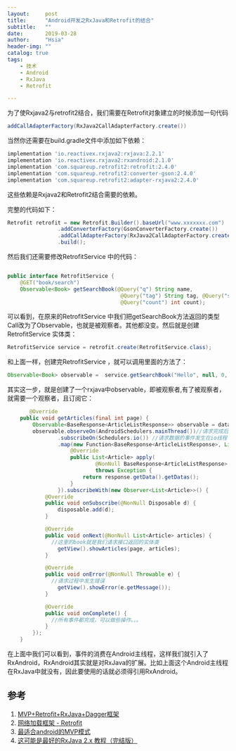 ```yaml
---
layout:     post
title:      "Android开发之RxJava和Retrofit的结合"
subtitle:   ""
date:       2019-03-28 
author:     "Hsia"
header-img: ""
catalog: true
tags:
    - 技术
    - Android
    - RxJava
    - Retrofit  

---  
```



为了使Rxjava2与retrofit2结合，我们需要在Retrofit对象建立的时候添加一句代码  
```java  
addCallAdapterFactory(RxJava2CallAdapterFactory.create())  
```
当然你还需要在build.gradle文件中添加如下依赖：

```gradle  
implementation 'io.reactivex.rxjava2:rxjava:2.2.1'  
implementation 'io.reactivex.rxjava2:rxandroid:2.1.0'  
implementation 'com.squareup.retrofit2:retrofit:2.4.0'  
implementation 'com.squareup.retrofit2:converter-gson:2.4.0'  
implementation 'com.squareup.retrofit2:adapter-rxjava2:2.4.0'    
```
这些依赖是Rxjava2和Retrofit2结合需要的依赖。  


完整的代码如下：
```java  
Retrofit retrofit = new Retrofit.Builder().baseUrl("www.xxxxxxx.com")
                .addConverterFactory(GsonConverterFactory.create())
                .addCallAdapterFactory(RxJava2CallAdapterFactory.create())
                .build();  
```

然后我们还需要修改RetrofitService 中的代码：  
```java  

public interface RetrofitService {
    @GET("book/search")
    Observable<Book> getSearchBook(@Query("q") String name,
                                    @Query("tag") String tag, @Query("start") int start,
                                    @Query("count") int count);  
```

可以看到，在原来的RetrofitService 中我们把getSearchBook方法返回的类型Call改为了Observable，也就是被观察者。其他都没变。然后就是创建RetrofitService 实体类：
```java  
RetrofitService service = retrofit.create(RetrofitService.class);  
```

和上面一样，创建完RetrofitService ，就可以调用里面的方法了：  
```java  
Observable<Book> observable =  service.getSearchBook("Hello", null, 0, 1);  
```

其实这一步，就是创建了一个rxjava中observable，即被观察者,有了被观察者，就需要一个观察者，且订阅它：

```java  
       @Override
    public void getArticles(final int page) {
        Observable<BaseResponse<ArticleListResponse>> observable = dataManager.getArticles(page);
        observable.observeOn(AndroidSchedulers.mainThread())//请求完成后在主线程更显UI
                .subscribeOn(Schedulers.io()) //请求数据的事件发生在io线程
                .map(new Function<BaseResponse<ArticleListResponse>, List<Article>>() {
                    @Override
                    public List<Article> apply(
                            @NonNull BaseResponse<ArticleListResponse> response)
                            throws Exception {
                        return response.getData().getDatas();
                    }
                }).subscribeWith(new Observer<List<Article>>() {
            @Override
            public void onSubscribe(@NonNull Disposable d) {
                disposable.add(d);
            }

            @Override
            public void onNext(@NonNull List<Article> articles) {
              //这里的book就是我们请求接口返回的实体类
                getView().showArticles(page, articles);
            }

            @Override
            public void onError(@NonNull Throwable e) {
              //请求过程中发生错误
                getView().showError(e.getMessage());
            }

            @Override
            public void onComplete() {
              //所有事件都完成，可以做些操作。。。
            }
        });
    }  
```

在上面中我们可以看到，事件的消费在Android主线程，这样我们就引入了RxAndroid，RxAndroid其实就是对RxJava的扩展。比如上面这个Android主线程在RxJava中就没有，因此要使用的话就必须得引用RxAndroid。  


## 参考  

1. [MVP+Retrofit+RxJava+Dagger框架](https://blog.csdn.net/jinhuoxingkong/article/details/76260032)  
2. [网络加载框架 - Retrofit](https://www.jianshu.com/p/0fda3132cf98)  
3. [最适合android的MVP模式](https://www.jianshu.com/p/bbb3b77d47eb)  
4. [这可能是最好的RxJava 2.x 教程（完结版）](https://www.jianshu.com/p/0cd258eecf60)  

